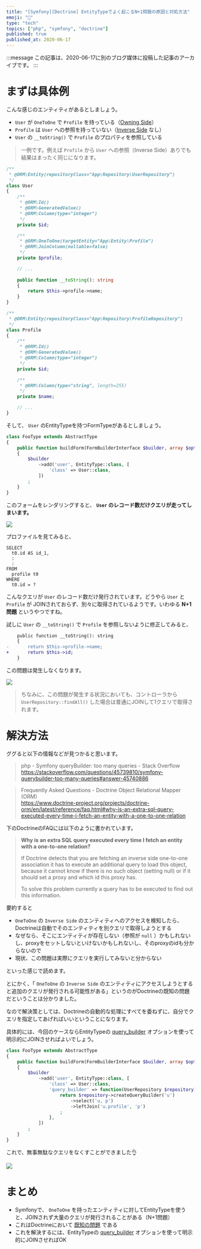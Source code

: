 ```yaml
---
title: "[Symfony][Doctrine] EntityTypeでよく起こるN+1問題の原因と対処方法"
emoji: "🎻"
type: "tech"
topics: ["php", "symfony", "doctrine"]
published: true
published_at: 2020-06-17
---
```


:::message
この記事は、2020-06-17に別のブログ媒体に投稿した記事のアーカイブです。
:::

# まずは具体例

こんな感じのエンティティがあるとしましょう。

* `User` が `OneToOne` で `Profile` を持っている（[Owning Side](https://www.doctrine-project.org/projects/doctrine-orm/en/2.7/reference/unitofwork-associations.html)）
* `Profile` は `User` への参照を持っていない（[Inverse Side](https://www.doctrine-project.org/projects/doctrine-orm/en/2.7/reference/unitofwork-associations.html) なし）
* `User` の `__toString()` で `Profile` のプロパティを参照している

> 一例です。例えば `Profile` から `User` への参照（Inverse Side）ありでも結果はまったく同じになります。

```php
/**
 * @ORM\Entity(repositoryClass="App\Repository\UserRepository")
 */
class User
{
    /**
     * @ORM\Id()
     * @ORM\GeneratedValue()
     * @ORM\Column(type="integer")
     */
    private $id;

    /**
     * @ORM\OneToOne(targetEntity="App\Entity\Profile")
     * @ORM\JoinColumn(nullable=false)
     */
    private $profile;

    // ...
    
    public function __toString(): string
    {
        return $this->profile->name;
    }
}
```

```php
/**
 * @ORM\Entity(repositoryClass="App\Repository\ProfileRepository")
 */
class Profile
{
    /**
     * @ORM\Id()
     * @ORM\GeneratedValue()
     * @ORM\Column(type="integer")
     */
    private $id;

    /**
     * @ORM\Column(type="string", length=255)
     */
    private $name;

    // ...
}
```

そして、 `User` のEntityTypeを持つFormTypeがあるとしましょう。

```php
class FooType extends AbstractType
{
    public function buildForm(FormBuilderInterface $builder, array $options)
    {
        $builder
            ->add('user', EntityType::class, [
                'class' => User::class,
            ])
        ;
    }
}
```

このフォームをレンダリングすると、 **`User` のレコード数だけクエリが走ってしまいます。**

![](https://tva1.sinaimg.cn/large/007S8ZIlgy1gfv1yf6vcoj308c01yq2x.jpg)

プロファイルを見てみると、

```
SELECT
  t0.id AS id_1,
  :
  :
FROM
  profile t0
WHERE
  t0.id = ?
```

こんなクエリが `User` のレコード数だけ発行されています。どうやら `User` と `Profile` が JOINされておらず、別々に取得されているようです。いわゆる **N+1問題** というやつですね。

試しに `User` の `__toString()` で `Profile` を参照しないように修正してみると、

```diff
    public function __toString(): string
    {
-       return $this->profile->name;
+       return $this->id;
    }
```

この問題は発生しなくなります。

![](https://tva1.sinaimg.cn/large/007S8ZIlgy1gfv2s4h984j306e01y747.jpg)

> ちなみに、この問題が発生する状況においても、コントローラから `UserRepository::findAll()` した場合は普通にJOINして1クエリで取得されます。

# 解決方法

ググると以下の情報などが見つかると思います。

> php - Symfony queryBuilder: too many queries - Stack Overflow  
> <https://stackoverflow.com/questions/45739810/symfony-querybuilder-too-many-queries#answer-45740886>

> Frequently Asked Questions - Doctrine Object Relational Mapper (ORM)  
> <https://www.doctrine-project.org/projects/doctrine-orm/en/latest/reference/faq.html#why-is-an-extra-sql-query-executed-every-time-i-fetch-an-entity-with-a-one-to-one-relation>

下のDoctrineのFAQには以下のように書かれています。

> **Why is an extra SQL query executed every time I fetch an entity with a one-to-one relation?**
>
> If Doctrine detects that you are fetching an inverse side one-to-one association it has to execute an additional query to load this object, because it cannot know if there is no such object (setting null) or if it should set a proxy and which id this proxy has.
>
> To solve this problem currently a query has to be executed to find out this information.

要約すると

* `OneToOne` の `Inverse Side` のエンティティへのアクセスを検知したら、Doctrineは自動でそのエンティティを別クエリで取得しようとする
* なぜなら、そこにエンティティが存在しない（参照が `null` ）かもしれないし、proxyをセットしないといけないかもしれないし、そのproxyのidも分からないので
* 現状、この問題は実際にクエリを実行してみないと分からない

といった感じで読めます。

とにかく、「 `OneToOne` の `Inverse Side` のエンティティにアクセスしようとすると追加のクエリが発行される可能性がある」というのがDoctrineの既知の問題だということは分かりました。

なので解決策としては、Doctrineの自動的な処理にすべてを委ねずに、自分でクエリを指定してあげればいいということになります。

具体的には、今回のケースならEntityTypeの [query_builder](https://symfony.com/doc/current/reference/forms/types/entity.html#query-builder) オプションを使って明示的にJOINさせればよいでしょう。

```php
class FooType extends AbstractType
{
    public function buildForm(FormBuilderInterface $builder, array $options)
    {
        $builder
            ->add('user', EntityType::class, [
                'class' => User::class,
                'query_builder' => function(UserRepository $repository) {
                    return $repository->createQueryBuilder('u')
                        ->select('u, p')
                        ->leftJoin('u.profile', 'p')
                    ;
                },
            ])
        ;
    }
}
```

これで、無事無駄なクエリをなくすことができました👌

![](https://tva1.sinaimg.cn/large/007S8ZIlgy1gfv2u59rnyj306s01yglj.jpg)

# まとめ

* Symfonyで、 `OneToOne` を持ったエンティティに対してEntityTypeを使うと、JOINされず大量のクエリが発行されることがある（N+1問題）
* これはDoctrineにおいて [既知の問題](https://www.doctrine-project.org/projects/doctrine-orm/en/latest/reference/faq.html#why-is-an-extra-sql-query-executed-every-time-i-fetch-an-entity-with-a-one-to-one-relation) である
* これを解決するには、EntityTypeの [query_builder](https://symfony.com/doc/current/reference/forms/types/entity.html#query-builder) オプションを使って明示的にJOINさせればOK
